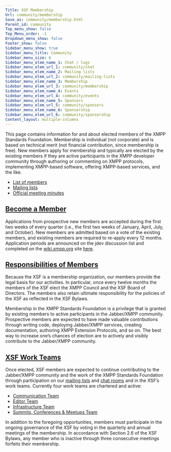 ```yaml
---
Title: XSF Membership
Url: community/membership
Save_as: community/membership.html
Parent_id: community
Top_menu_show: false
Top_Menu_order: -1
Dropdown_menu_show: false
Footer_show: false
Sidebar_menu_show: true
Sidebar_menu_title: Community
Sidebar_menu_size: 6
Sidebar_menu_elem_name_1: Chat / logs
Sidebar_menu_elem_url_1: community/chat
Sidebar_menu_elem_name_2: Mailing lists
Sidebar_menu_elem_url_2: community/mailing-lists
Sidebar_menu_elem_name_3: Membership
Sidebar_menu_elem_url_3: community/membership
Sidebar_menu_elem_name_4: Events
Sidebar_menu_elem_url_4: community/events
Sidebar_menu_elem_name_5: Sponsors
Sidebar_menu_elem_url_5: community/sponsors
Sidebar_menu_elem_name_6: Sponsorship
Sidebar_menu_elem_url_6: community/sponsorship
Content_layout: multiple-columns
---
```


This page contains information for and about elected members of the XMPP Standards Foundation. Membership is individual (not corporate) and is based on technical merit (not financial contribution, since membership is free). New members apply for membership and typically are elected by the existing members if they are active participants in the XMPP developer community through authoring or commenting on XMPP protocols, implementing XMPP-based software, offering XMPP-based services, and the like.

* [List of members](/about/xsf/members.html)
* [Mailing lists](/community/mailing-lists.html)
* [Official meeting minutes](/about/xsf/records/meeting-minutes/)

## <a name="application" href="#application">Become a Member</a>

Applications from prospective new members are accepted during the first two weeks of every quarter (i.e., the first two weeks of January, April, July, and October). New members are admitted based on a vote of the existing members, and existing members are required to re-apply every 12 months. Application periods are announced on the jdev discussion list and completed on the [wiki.xmpp.org](https://wiki.xmpp.org) site [here](https://wiki.xmpp.org/web/Membership_Applications).

## <a name="responsibilities" href="#responsibilities">Responsibilities of Members</a>

Because the XSF is a membership organization, our members provide the legal basis for our activities. In particular, once every twelve months the members of the XSF elect the XMPP Council and the XSF Board of Directors. The members also retain ultimate responsibility for the policies of the XSF as reflected in the XSF Bylaws.

Membership in the XMPP Standards Foundation is a privilege that is granted by existing members to active participants in the Jabber/XMPP community. Prospective members are expected to have made valuable contributions through writing code, deploying Jabber/XMPP services, creating documentation, authoring XMPP Extension Protocols, and so on. The best way to increase one’s chances of election are to actively and visibly contribute to the Jabber/XMPP community.

## <a name="work_teams" href="#work_teams">XSF Work Teams</a>

Once elected, XSF members are expected to continue contributing to the Jabber/XMPP community and the work of the XMPP Standards Foundation through participation on our [mailing lists](/community/mailing-lists) and [chat rooms](/community/chat) and in the XSF’s work teams. Currently four work teams are chartered and active:

* [Communication Team](/about/xsf/communications-policy)
* [Editor Team](about/xsf/editor-team)
* [Infrastructure Team](/about/xsf/infrastructure-team)
* [Summits, Conferences & Meetups Team](/about/xsf/scam-team)

In addition to the foregoing opportunities, members must participate in the ongoing governance of the XSF by voting in the quarterly and annual meetings of the membership. In accordance with Section 2.6 of the XSF Bylaws, any member who is inactive through three consecutive meetings forfeits their membership.

